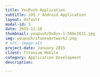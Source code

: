 ```yaml
---
title: YouPush Application
subtitle: iOS / Android Application
layout: default
modal-id: 5
date: 2015-12-18
thumbnail: youpush/0x0ss-1-580x1031.jpg
img: youpush/iTunesArtwork2.png
# alt: image-alt
project-date: January 2015
client: Titanium Mobile
category: Application Development
description:  

---
```

